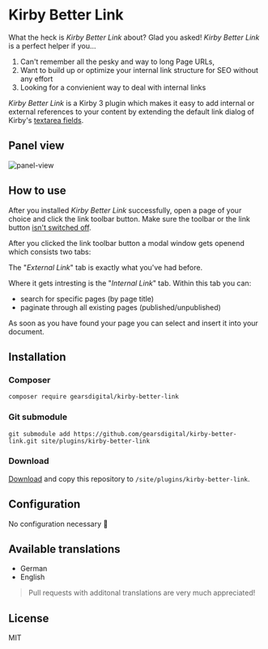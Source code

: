 # Kirby Better Link

What the heck is *Kirby Better Link* about? Glad you asked! *Kirby Better Link* is a perfect helper if you…

1. Can't remember all the pesky and way to long Page URLs,
2. Want to build up or optimize your internal link structure for SEO without any effort
3. Looking for a convienient way to deal with internal links

*Kirby Better Link* is a Kirby 3 plugin which makes it easy to add internal or external references to your content by extending the default link dialog of Kirby's [textarea fields](https://getkirby.com/docs/reference/panel/fields/textarea#toolbar).

## Panel view

![panel-view](https://user-images.githubusercontent.com/965069/72836833-a97fc600-3c8d-11ea-958f-76af3d919ec4.gif)

## How to use

After you installed *Kirby Better Link* successfully, open a page of your choice and click the link toolbar button. Make sure the toolbar or the link button [isn't switched off](https://getkirby.com/docs/reference/panel/fields/textarea#toolbar__disabling-the-toolbar).

After you clicked the link toolbar button a modal window gets openend which consists two tabs:

The "*External Link*" tab is exactly what you've had before.

Where it gets intresting is the "*Internal Link*" tab. Within this tab you can:

- search for specific pages (by page title)
- paginate through all existing pages (published/unpublished)

As soon as you have found your page you can select and insert it into your document.

## Installation

### Composer

```
composer require gearsdigital/kirby-better-link
```

### Git submodule

```
git submodule add https://github.com/gearsdigital/kirby-better-link.git site/plugins/kirby-better-link
```

### Download

[Download](https://github.com/gearsdigital/kirby-reporter/releases/latest) and copy this repository to `/site/plugins/kirby-better-link`.

## Configuration

No configuration necessary 🥳

## Available translations

- German
- English

> Pull requests with additonal translations are very much appreciated!

## License

MIT
